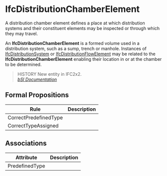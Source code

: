 IfcDistributionChamberElement
=============================
A distribution chamber element defines a place at which distribution systems
and their constituent elements may be inspected or through which they may
travel.  
  
An **IfcDistributionChamberElement** is a formed volume used in a distribution
system, such as a sump, trench or manhole. Instances of
[IfcDistributionSystem](../../ifcsharedbldgserviceelements/lexical/ifcdistributionsystem.htm)
or
[IfcDistributionFlowElement](../../ifcsharedbldgserviceelements/lexical/ifcdistributionflowelement.htm)
may be related to the **IfcDistributionChamberElement** enabling their
location in or at the chamber to be determined.  
  
> HISTORY  New entity in IFC2x2.  
[ _bSI
Documentation_](https://standards.buildingsmart.org/IFC/DEV/IFC4_2/FINAL/HTML/schema/ifcsharedbldgserviceelements/lexical/ifcdistributionchamberelement.htm)


Formal Propositions
-------------------
| Rule                  | Description   |
|-----------------------|---------------|
| CorrectPredefinedType |               |
| CorrectTypeAssigned   |               |

Associations
------------
| Attribute      | Description   |
|----------------|---------------|
| PredefinedType |               |


